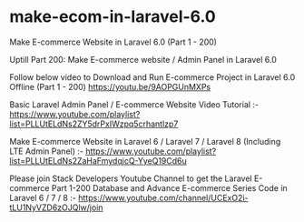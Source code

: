 # make-ecom-in-laravel-6.0

Make E-commerce Website in Laravel 6.0 (Part 1 - 200)

Uptill Part 200: Make E-commerce website / Admin Panel in Laravel 6.0

Follow below video to Download and Run E-commerce Project in Laravel 6.0 Offline (Part 1 - 200)
https://youtu.be/9AOPGUnMXPs

Basic Laravel Admin Panel / E-commerce Website Video Tutorial :- https://www.youtube.com/playlist?list=PLLUtELdNs2ZY5drPxIWzpq5crhantlzp7

Make E-commerce Website in Laravel 6 / Laravel 7 / Laravel 8 (Including LTE Admin Panel) :-
https://www.youtube.com/playlist?list=PLLUtELdNs2ZaHaFmydqjcQ-YyeQ19Cd6u

Please join Stack Developers Youtube Channel to get the Laravel E-commerce Part 1-200 Database and Advance E-commerce Series Code in Laravel 6 / 7 / 8 :- 
https://www.youtube.com/channel/UCExO2i-tLU1NyVZD6zOJQlw/join

<!-- <a href="https://www.buymeacoffee.com/m8deU5C" target="_blank"><img src="https://cdn.buymeacoffee.com/buttons/default-orange.png" width="180px" alt="Buy Me A Coffee to Get the Database"></a> -->

